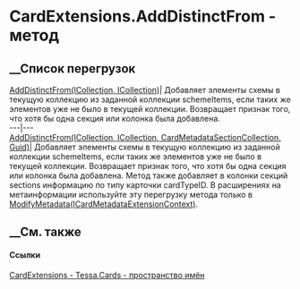 # CardExtensions.AddDistinctFrom - метод
##  __Список перегрузок
[AddDistinctFrom(ICollection<CardTypeSchemeItem>,
ICollection<CardTypeSchemeItem>)](M_Tessa_Cards_CardExtensions_AddDistinctFrom.htm)|
Добавляет элементы схемы в текущую коллекцию из заданной коллекции
schemeItems, если таких же элементов уже не было в текущей коллекции.
Возвращает признак того, что хотя бы одна секция или колонка была добавлена.  
---|---  
[AddDistinctFrom(ICollection<CardTypeSchemeItem>,
ICollection<CardTypeSchemeItem>, CardMetadataSectionCollection,
Guid)](M_Tessa_Cards_CardExtensions_AddDistinctFrom_1.htm)|  Добавляет
элементы схемы в текущую коллекцию из заданной коллекции schemeItems, если
таких же элементов уже не было в текущей коллекции. Возвращает признак того,
что хотя бы одна секция или колонка была добавлена. Метод также добавляет в
колонки секций sections информацию по типу карточки cardTypeID. В расширениях
на метаинформации используйте эту перегрузку метода только в
[ModifyMetadata(ICardMetadataExtensionContext)](M_Tessa_Cards_Extensions_ICardMetadataExtension_ModifyMetadata.htm).  
## __См. также
#### Ссылки
[CardExtensions - ](T_Tessa_Cards_CardExtensions.htm)
[Tessa.Cards - пространство имён](N_Tessa_Cards.htm)
